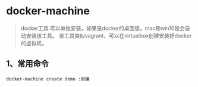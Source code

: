 # docker-machine
> docker工具.可以单独安装，如果是docker的桌面版，mac和win10是会自动安装该工具。
该工具类似vagrant，可以在virtualbox创建安装好docker的虚拟机。

## 1、常用命令

    
    docker-machine create demo :创建
    
      